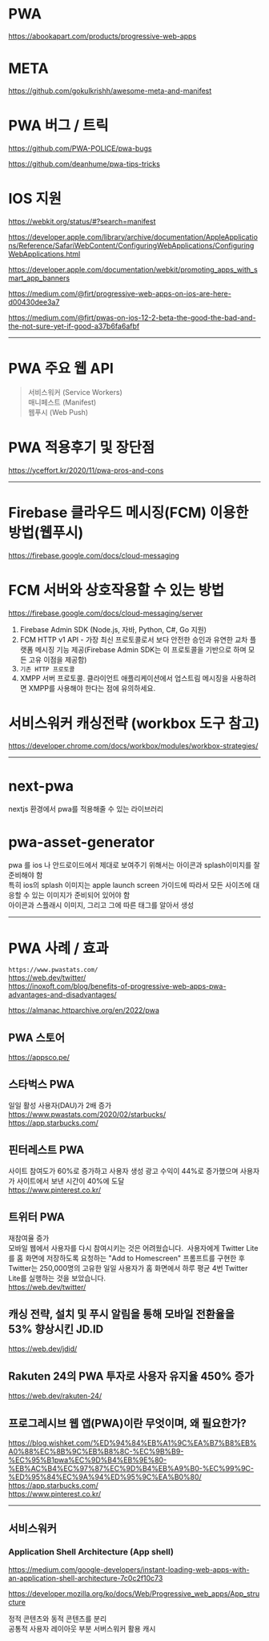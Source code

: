 # PWA

https://abookapart.com/products/progressive-web-apps

# META

https://github.com/gokulkrishh/awesome-meta-and-manifest

# PWA 버그 / 트릭

https://github.com/PWA-POLICE/pwa-bugs

https://github.com/deanhume/pwa-tips-tricks

# IOS 지원

https://webkit.org/status/#?search=manifest

https://developer.apple.com/library/archive/documentation/AppleApplications/Reference/SafariWebContent/ConfiguringWebApplications/ConfiguringWebApplications.html

https://developer.apple.com/documentation/webkit/promoting_apps_with_smart_app_banners

https://medium.com/@firt/progressive-web-apps-on-ios-are-here-d00430dee3a7

https://medium.com/@firt/pwas-on-ios-12-2-beta-the-good-the-bad-and-the-not-sure-yet-if-good-a37b6fa6afbf

---

# PWA 주요 웹 API

> 서비스워커 (Service Workers)  
> 매니페스트 (Manifest)  
> 웹푸시 (Web Push)

# PWA 적용후기 및 장단점

https://yceffort.kr/2020/11/pwa-pros-and-cons

---

# Firebase 클라우드 메시징(FCM) 이용한 방법(웹푸시)

https://firebase.google.com/docs/cloud-messaging

# FCM 서버와 상호작용할 수 있는 방법

https://firebase.google.com/docs/cloud-messaging/server

1. Firebase Admin SDK (Node.js, 자바, Python, C#, Go 지원)
2. FCM HTTP v1 API - 가장 최신 프로토콜로서 보다 안전한 승인과 유연한 교차 플랫폼 메시징 기능 제공(Firebase Admin SDK는 이 프로토콜을 기반으로 하며 모든 고유 이점을 제공함)
3. `기존 HTTP 프로토콜`
4. XMPP 서버 프로토콜. 클라이언트 애플리케이션에서 업스트림 메시징을 사용하려면 XMPP를 사용해야 한다는 점에 유의하세요.

# 서비스워커 캐싱전략 (workbox 도구 참고)

https://developer.chrome.com/docs/workbox/modules/workbox-strategies/

---

# next-pwa

nextjs 환경에서 pwa를 적용해줄 수 있는 라이브러리

# pwa-asset-generator

pwa 를 ios 나 안드로이드에서 제대로 보여주기 위해서는 아이콘과 splash이미지를 잘 준비해야 함  
특히 ios의 splash 이미지는 apple launch screen 가이드에 따라서 모든 사이즈에 대응할 수 있는 이미지가 준비되어 있어야 함  
아이콘과 스플래시 이미지, 그리고 그에 따른 태그를 알아서 생성

---

# PWA 사례 / 효과

`https://www.pwastats.com/`  
https://web.dev/twitter/  
https://inoxoft.com/blog/benefits-of-progressive-web-apps-pwa-advantages-and-disadvantages/

https://almanac.httparchive.org/en/2022/pwa

## PWA 스토어

https://appsco.pe/

## 스타벅스 PWA

일일 활성 사용자(DAU)가 2배 증가  
https://www.pwastats.com/2020/02/starbucks/  
https://app.starbucks.com/

## 핀터레스트 PWA

사이트 참여도가 60%로 증가하고 사용자 생성 광고 수익이 44%로 증가했으며 사용자가 사이트에서 보낸 시간이 40%에 도달  
https://www.pinterest.co.kr/

## 트위터 PWA

재참여율 증가  
모바일 웹에서 사용자를 다시 참여시키는 것은 어려웠습니다. 
사용자에게 Twitter Lite를 홈 화면에 저장하도록 요청하는 "Add to Homescreen" 프롬프트를 구현한 후  
Twitter는 250,000명의 고유한 일일 사용자가 홈 화면에서 하루 평균 4번 Twitter Lite를 실행하는 것을 보았습니다.  
https://web.dev/twitter/

## 캐싱 전략, 설치 및 푸시 알림을 통해 모바일 전환율을 53% 향상시킨 JD.ID

https://web.dev/jdid/

## Rakuten 24의 PWA 투자로 사용자 유지율 450% 증가

https://web.dev/rakuten-24/

## 프로그레시브 웹 앱(PWA)이란 무엇이며, 왜 필요한가?

https://blog.wishket.com/%ED%94%84%EB%A1%9C%EA%B7%B8%EB%A0%88%EC%8B%9C%EB%B8%8C-%EC%9B%B9-%EC%95%B1pwa%EC%9D%B4%EB%9E%80-%EB%AC%B4%EC%97%87%EC%9D%B4%EB%A9%B0-%EC%99%9C-%ED%95%84%EC%9A%94%ED%95%9C%EA%B0%80/  
https://app.starbucks.com/  
https://www.pinterest.co.kr/

---

## 서비스워커

### Application Shell Architecture (App shell)

https://medium.com/google-developers/instant-loading-web-apps-with-an-application-shell-architecture-7c0c2f10c73

https://developer.mozilla.org/ko/docs/Web/Progressive_web_apps/App_structure

정적 콘텐츠와 동적 콘텐츠를 분리  
공통적 사용자 레이아웃 부분 서버스워커 활용 캐시
